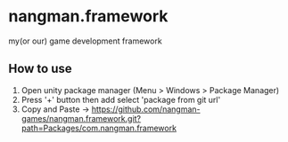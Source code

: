 # nangman.framework
my(or our) game development framework
## How to use
1. Open unity package manager (Menu > Windows > Package Manager)
2. Press '+' button then add select 'package from git url'
3. Copy and Paste -> https://github.com/nangman-games/nangman.framework.git?path=Packages/com.nangman.framework
